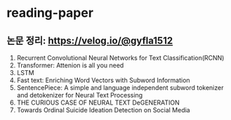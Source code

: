 # reading-paper
## 논문 정리: https://velog.io/@gyfla1512
1. Recurrent Convolutional Neural Networks for Text Classification(RCNN)
2. Transformer: Attenion is all you need
3. LSTM
4. Fast text: Enriching Word Vectors with Subword Information
5. SentencePiece: A simple and language independent subword tokenizer and detokenizer for Neural Text Processing
6. THE CURIOUS CASE OF NEURAL TEXT DeGENERATION
7. Towards Ordinal Suicide Ideation Detection on Social Media
